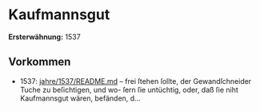 # Kaufmannsgut

**Ersterwähnung:** 1537

## Vorkommen
- 1537: [jahre/1537/README.md](../jahre/1537/README.md) – frei ſtehen
ſollte, der Gewandſchneider Tuche zu beſichtigen, und wo-
ſern ſie untüchtig, oder, daß ſie niht Kaufmannsgut wären,
befänden, d...
